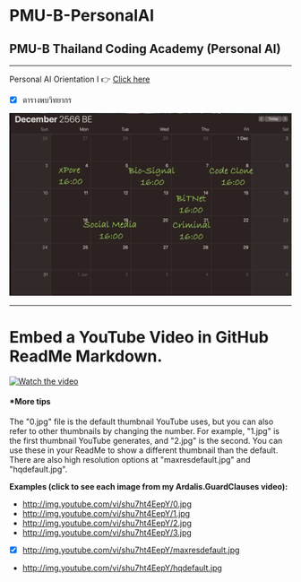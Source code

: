# PMU-B-PersonalAI
## PMU-B Thailand Coding Academy (Personal AI)
----
Personal AI Orientation I :point_right: [Click here](https://github.com/mynameMdung/PMU-B-PersonalAI/blob/main/121123_Orientation_PersonalAI.pdf)
- [x] ตารางพบวิทยากร


![schedule](schedule.jpg)  


---------


# Embed a YouTube Video in GitHub ReadMe Markdown.

[![Watch the video](http://img.youtube.com/vi/shu7ht4EepY/maxresdefault.jpg)](https://youtu.be/shu7ht4EepY?si=NF2fqxlHijKOT3Xy)

#### *More tips
The "0.jpg" file is the default thumbnail YouTube uses, but you can also refer to other thumbnails by changing the number. For example, "1.jpg" is the first thumbnail YouTube generates, and "2.jpg" is the second. You can use these in your ReadMe to show a different thumbnail than the default. There are also high resolution options at "maxresdefault.jpg" and "hqdefault.jpg".

 **Examples (click to see each image from my Ardalis.GuardClauses video):**

- http://img.youtube.com/vi/shu7ht4EepY/0.jpg
- http://img.youtube.com/vi/shu7ht4EepY/1.jpg
- http://img.youtube.com/vi/shu7ht4EepY/2.jpg
- http://img.youtube.com/vi/shu7ht4EepY/3.jpg
- [x] http://img.youtube.com/vi/shu7ht4EepY/maxresdefault.jpg
- http://img.youtube.com/vi/shu7ht4EepY/hqdefault.jpg






